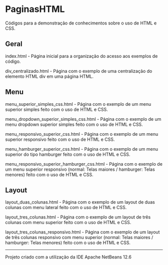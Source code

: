 # PaginasHTML

Códigos para a demonstração de conhecimentos sobre o uso de HTML e CSS.


Geral
-----

index.html - Página inicial para a organização do acesso aos exemplos de código.

div_centralizado.html - Página com o exemplo de uma centralização do elemento HTML div em uma página HTML.

Menu
----

menu_superior_simples_css.html - Página com o exemplo de um menu superior simples feito com o uso de HTML e CSS.

menu_dropdown_superior_simples_css.html - Página com o exemplo de um menu dropdown superior simples feito com o uso de HTML e CSS.

menu_responsivo_superior_css.html - Página com o exemplo de um menu superior responsivo feito com o uso de HTML e CSS.

menu_hamburger_superior_css.html - Página com o exemplo de um menu superior do tipo hamburger feito com o uso de HTML e CSS.

menu_responsivo_superior_hamburger_css.html - Página com o exemplo de um menu superior responsivo (normal: Telas maiores / hamburger: Telas menores) feito com o uso de HTML e CSS.

Layout
------

layout_duas_colunas.html - Página com o exemplo de um layout de duas colunas com menu lateral feito com o uso de HTML e CSS.

layout_tres_colunas.html - Página com o exemplo de um layout de três colunas com menu superior feito com o uso de HTML e CSS.

layout_tres_colunas_responsivo.html - Página com o exemplo de um layout de três colunas responsivo com menu superior (normal: Telas maiores / hamburger: Telas menores) feito com o uso de HTML e CSS.


-----------------------------------------------------------
Projeto criado com a utilização da IDE Apache NetBeans 12.6
